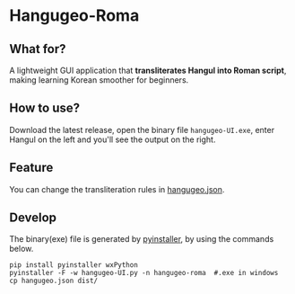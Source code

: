 # Hangugeo-Roma

## What for?

A lightweight GUI application that **transliterates Hangul into Roman script**, making learning Korean smoother for beginners.

## How to use?

Download the latest release, open the binary file `hangugeo-UI.exe`, enter Hangul on the left and you'll see the output on the right.

## Feature

You can change the transliteration rules in [hangugeo.json](hangugeo.json).

## Develop

The binary(exe) file is generated by [pyinstaller](https://pyinstaller.org/en/stable/), by using the commands below.

```shell
pip install pyinstaller wxPython
pyinstaller -F -w hangugeo-UI.py -n hangugeo-roma  #.exe in windows
cp hangugeo.json dist/
```
